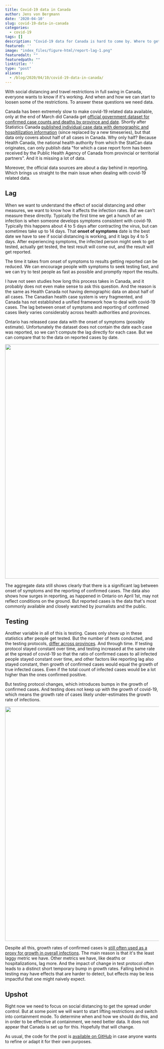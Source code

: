 ```yaml
---
title: Covid-19 data in Canada
author: Jens von Bergmann
date: '2020-04-10'
slug: covid-19-data-in-canada
categories:
  - covid-19
tags: []
description: "Covid-19 data for Canada is hard to come by. Where to get the data, what it tells us and what's missing."
featured: ''
image: "index_files/figure-html/report-lag-1.png"
featuredalt: ""
featuredpath: ""
linktitle: ''
type: "post"
aliases:
  - /blog/2020/04/10/covid-19-data-in-canada/
---
```









With social distancing and travel restrictions in full swing in Canada, everyone wants to know if it's working. And when and how we can start to loosen some of the restrictions. To answer these questions we need data.

Canada has been extremely slow to make covid-19 related data available, only at the end of March did Canada get [official government dataset for confirmed case counts and deaths by province and date](https://health-infobase.canada.ca/covid-19/). Shortly after Statistics Canada [published individual case data with demographic and hospitilization information](https://www150.statcan.gc.ca/t1/tbl1/en/tv.action?pid=1310076701) (since replaced by a new timeseries), but that data only covers about half of all cases in Canada. Why only half? Because Health Canada, the national health authority from which the StatCan data originates, can only publish data "for which a case report form has been received by the Public Health Agency of Canada from provincial or territorial partners". And it is missing a lot of data.

Moreover, the official data sources are about a day behind in reporting. Which brings us straight to the main issue when dealing with covid-19 related data.

## Lag
When we want to understand the effect of social distancing and other measures, we want to know how it affects the infection rates. But we can't measure these directly. Typically the first time we get a hunch of an infection is when someone develops symptoms consistent with covid-19. Typically this happens about 4 to 5 days after contracting the virus, but can sometimes take up to 14 days. That **onset of symptoms** date is the best date we have to see if social distancing is working, and it lags by 4 to 5 days. After experiencing symptoms, the infected person might seek to get tested, actually get tested, the test result will come out, and the result will get reported. 

The time it takes from onset of symptoms to results getting reported can be reduced. We can encourage people with symptoms to seek testing fast, and we can try to test people as fast as possible and promptly report the results. 

I have not seen studies how long this process takes in Canada, and it probably does not even make sense to ask this question. And the reason is the same as Health Canada not having demographic data on about half of all cases. The Canadian health case system is very fragmented, and Canada has not established a unified framework how to deal with covid-19 cases. The lag between onset of symptoms and reporting of confirmed cases likely varies considerably across health authorities and provinces.

Ontario has released case data with the onset of symptoms (possibly estimate). Unfortunately the dataset does not contain the date each case was reported, so we can't compute the lag directly for each case. But we can compare that to the data on reported cases by date. 

<img src="index_files/figure-html/report-lag-1.png" width="768" />

The aggregate data still shows clearly that there is a significant lag between onset of symptoms and the reporting of confirmed cases. The data also shows how surges in reporting, as happened in Ontario on April 1st, may not reflect conditions on the ground. But reported cases is the data that's most commonly available and closely watched by journalists and the public.

## Testing
Another variable in all of this is testing. Cases only show up in these statistics after people get tested. But the number of tests conducted, and the testing protocols, [differ across provinces](https://www.cbc.ca/news/health/covid-19-testing-variations-1.5520812). And through time. If testing protocol stayed constant over time, and testing increased at the same rate at the spread of covid-19 so that the ratio of confirmed cases to all infected people stayed constant over time, and other factors like reporting lag also stayed constant, then growth of confirmed cases would equal the growth of true infected cases. Even if the total count of infected cases would be a lot higher than the ones confirmed positive.

But testing protocol changes, which introduces bumps in the growth of confirmed cases. And testing does not keep up with the growth of covid-19, which means the growth rate of cases likely under-estimates the growth rate of infections.

<img src="index_files/figure-html/unnamed-chunk-1-1.png" width="768" />

Despite all this, growth rates of confirmed cases is [still often used as a proxy for growth in overall infections](https://mountainmath.ca/shiny/canada_covid-19/?_inputs_&level=%22province_growth%22&metric=%22Confirmed%22&start_cutoff=100). The main reason is that it's the least laggy metric we have. Other metrics we have, like deaths or hospitalizations, lag more. And the impact of change in test protocol often leads to a distinct short temporary bump in growth rates. Falling behind in testing may have effects that are harder to detect, but effects may be less impactful that one might naively expect.


## Upshot
Right now we need to focus on social distancing to get the spread under control. But at some point we will want to start lifting restrictions and switch into containment mode. To determine when and how we should do this, and in order to be effective at containment, we need better data. It does not appear that Canada is set up for this. Hopefully that will change.


As usual, the code for the post is [available on GitHub](https://github.com/mountainMath/doodles/blob/master/content/posts/2020-04-10-covid-19-data-in-canada.Rmarkdown) in case anyone wants to refine or adapt it for their own purposes.






